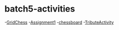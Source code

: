 # batch5-activities

-[GridChess](GridChess/gridchess.html)
-[Assignment1](Assignment1/homework1.html)
-[chessboard](chessboard/chess.html)
-[TributeActivity](tribute.html)
